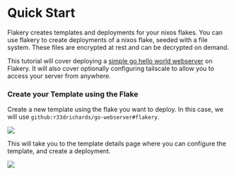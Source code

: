 # Quick Start

Flakery creates templates and deployments for your nixos flakes. You can use flakery to create deployments of a nixos flake, seeded with a file system. These files are encrypted at rest and can be decrypted on demand. 

This tutorial will cover deploying a [simple go hello world webserver](https://github.com/r33drichards/go-webserver) on Flakery. It will also cover optionally configuring tailscale to allow you to access your server from anywhere.

### Create your Template using the Flake


Create a new template using the flake you want to deploy. In this case, we will use `github:r33drichards/go-webserver#flakery`.


<img srcset="/docs/image.png 100w" sizes="50px" src="/docs/image.png"/>

This will take you to the template details page where you can configure the template, and create a deployment.  

<img srcset="/docs/template-details.png 100w" sizes="50px" src="/docs/template-details.png"/>
